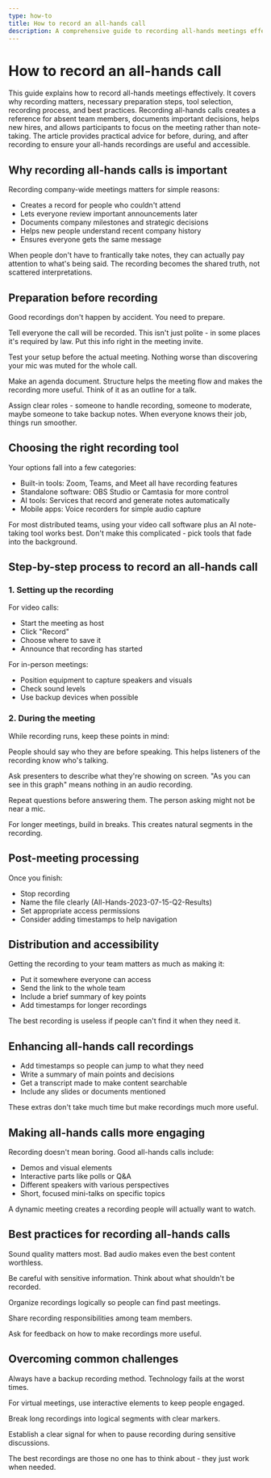 ```yaml
---
type: how-to
title: How to record an all-hands call
description: A comprehensive guide to recording all-hands meetings effectively, covering preparation, tools, process, and best practices to ensure your recordings are accessible and useful for your entire team.
---
```


# How to record an all-hands call

This guide explains how to record all-hands meetings effectively. It covers why recording matters, necessary preparation steps, tool selection, recording process, and best practices. Recording all-hands calls creates a reference for absent team members, documents important decisions, helps new hires, and allows participants to focus on the meeting rather than note-taking. The article provides practical advice for before, during, and after recording to ensure your all-hands recordings are useful and accessible.

## Why recording all-hands calls is important

Recording company-wide meetings matters for simple reasons:

* Creates a record for people who couldn't attend
* Lets everyone review important announcements later
* Documents company milestones and strategic decisions
* Helps new people understand recent company history
* Ensures everyone gets the same message

When people don't have to frantically take notes, they can actually pay attention to what's being said. The recording becomes the shared truth, not scattered interpretations.

## Preparation before recording

Good recordings don't happen by accident. You need to prepare.

Tell everyone the call will be recorded. This isn't just polite - in some places it's required by law. Put this info right in the meeting invite.

Test your setup before the actual meeting. Nothing worse than discovering your mic was muted for the whole call.

Make an agenda document. Structure helps the meeting flow and makes the recording more useful. Think of it as an outline for a talk.

Assign clear roles - someone to handle recording, someone to moderate, maybe someone to take backup notes. When everyone knows their job, things run smoother.

## Choosing the right recording tool

Your options fall into a few categories:

* Built-in tools: Zoom, Teams, and Meet all have recording features
* Standalone software: OBS Studio or Camtasia for more control
* AI tools: Services that record and generate notes automatically
* Mobile apps: Voice recorders for simple audio capture

For most distributed teams, using your video call software plus an AI note-taking tool works best. Don't make this complicated - pick tools that fade into the background.

## Step-by-step process to record an all-hands call

### 1. Setting up the recording

For video calls:
* Start the meeting as host
* Click "Record"
* Choose where to save it
* Announce that recording has started

For in-person meetings:
* Position equipment to capture speakers and visuals
* Check sound levels
* Use backup devices when possible

### 2. During the meeting

While recording runs, keep these points in mind:

People should say who they are before speaking. This helps listeners of the recording know who's talking.

Ask presenters to describe what they're showing on screen. "As you can see in this graph" means nothing in an audio recording.

Repeat questions before answering them. The person asking might not be near a mic.

For longer meetings, build in breaks. This creates natural segments in the recording.

## Post-meeting processing

Once you finish:

* Stop recording
* Name the file clearly (All-Hands-2023-07-15-Q2-Results)
* Set appropriate access permissions
* Consider adding timestamps to help navigation

## Distribution and accessibility

Getting the recording to your team matters as much as making it:

* Put it somewhere everyone can access
* Send the link to the whole team
* Include a brief summary of key points
* Add timestamps for longer recordings

The best recording is useless if people can't find it when they need it.

## Enhancing all-hands call recordings

* Add timestamps so people can jump to what they need
* Write a summary of main points and decisions
* Get a transcript made to make content searchable
* Include any slides or documents mentioned

These extras don't take much time but make recordings much more useful.

## Making all-hands calls more engaging

Recording doesn't mean boring. Good all-hands calls include:

* Demos and visual elements
* Interactive parts like polls or Q&A
* Different speakers with various perspectives
* Short, focused mini-talks on specific topics

A dynamic meeting creates a recording people will actually want to watch.

## Best practices for recording all-hands calls

Sound quality matters most. Bad audio makes even the best content worthless.

Be careful with sensitive information. Think about what shouldn't be recorded.

Organize recordings logically so people can find past meetings.

Share recording responsibilities among team members.

Ask for feedback on how to make recordings more useful.

## Overcoming common challenges

Always have a backup recording method. Technology fails at the worst times.

For virtual meetings, use interactive elements to keep people engaged.

Break long recordings into logical segments with clear markers.

Establish a clear signal for when to pause recording during sensitive discussions.

The best recordings are those no one has to think about - they just work when needed.
